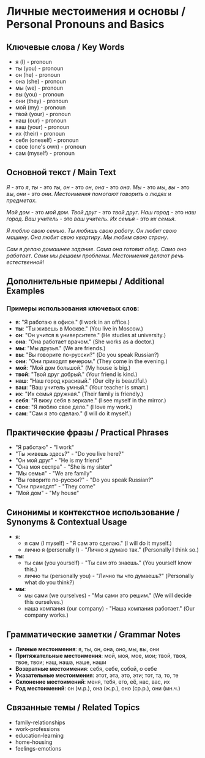 # Личные местоимения и основы / Personal Pronouns and Basics

## Ключевые слова / Key Words
- я (I) - pronoun
- ты (you) - pronoun
- он (he) - pronoun
- она (she) - pronoun
- мы (we) - pronoun
- вы (you) - pronoun
- они (they) - pronoun
- мой (my) - pronoun
- твой (your) - pronoun
- наш (our) - pronoun
- ваш (your) - pronoun
- их (their) - pronoun
- себя (oneself) - pronoun
- свое (one's own) - pronoun
- сам (myself) - pronoun

## Основной текст / Main Text

*Я* - это *я*, *ты* - это *ты*, *он* - это *он*, *она* - это *она*. *Мы* - это *мы*, *вы* - это *вы*, *они* - это *они*. *Местоимения* *помогают* *говорить* о *людях* и *предметах*.

*Мой* *дом* - это *мой* *дом*. *Твой* *друг* - это *твой* *друг*. *Наш* *город* - это *наш* *город*. *Ваш* *учитель* - это *ваш* *учитель*. *Их* *семья* - это *их* *семья*.

*Я* *люблю* *свою* *семью*. *Ты* *любишь* *свою* *работу*. *Он* *любит* *свою* *машину*. *Она* *любит* *свою* *квартиру*. *Мы* *любим* *свою* *страну*.

*Сам* *я* *делаю* *домашнее* *задание*. *Сама* *она* *готовит* *обед*. *Само* *оно* *работает*. *Сами* *мы* *решаем* *проблемы*. *Местоимения* *делают* *речь* *естественной*!

## Дополнительные примеры / Additional Examples

### Примеры использования ключевых слов:
- **я**: "Я работаю в офисе." (I work in an office.)
- **ты**: "Ты живешь в Москве." (You live in Moscow.)
- **он**: "Он учится в университете." (He studies at university.)
- **она**: "Она работает врачом." (She works as a doctor.)
- **мы**: "Мы друзья." (We are friends.)
- **вы**: "Вы говорите по-русски?" (Do you speak Russian?)
- **они**: "Они приходят вечером." (They come in the evening.)
- **мой**: "Мой дом большой." (My house is big.)
- **твой**: "Твой друг добрый." (Your friend is kind.)
- **наш**: "Наш город красивый." (Our city is beautiful.)
- **ваш**: "Ваш учитель умный." (Your teacher is smart.)
- **их**: "Их семья дружная." (Their family is friendly.)
- **себя**: "Я вижу себя в зеркале." (I see myself in the mirror.)
- **свое**: "Я люблю свое дело." (I love my work.)
- **сам**: "Сам я это сделаю." (I will do it myself.)

## Практические фразы / Practical Phrases

- "Я работаю" - "I work"
- "Ты живешь здесь?" - "Do you live here?"
- "Он мой друг" - "He is my friend"
- "Она моя сестра" - "She is my sister"
- "Мы семья" - "We are family"
- "Вы говорите по-русски?" - "Do you speak Russian?"
- "Они приходят" - "They come"
- "Мой дом" - "My house"

## Синонимы и контекстное использование / Synonyms & Contextual Usage

- **я**: 
  - я сам (I myself) - "Я сам это сделаю." (I will do it myself.)
  - лично я (personally I) - "Лично я думаю так." (Personally I think so.)
- **ты**: 
  - ты сам (you yourself) - "Ты сам это знаешь." (You yourself know this.)
  - лично ты (personally you) - "Лично ты что думаешь?" (Personally what do you think?)
- **мы**: 
  - мы сами (we ourselves) - "Мы сами это решим." (We will decide this ourselves.)
  - наша компания (our company) - "Наша компания работает." (Our company works.)

## Грамматические заметки / Grammar Notes

- **Личные местоимения**: я, ты, он, она, оно, мы, вы, они
- **Притяжательные местоимения**: мой, моя, мое, мои; твой, твоя, твое, твои; наш, наша, наше, наши
- **Возвратные местоимения**: себя, себе, собой, о себе
- **Указательные местоимения**: этот, эта, это, эти; тот, та, то, те
- **Склонение местоимений**: меня, тебя, его, её, нас, вас, их
- **Род местоимений**: он (м.р.), она (ж.р.), оно (ср.р.), они (мн.ч.)

## Связанные темы / Related Topics

- family-relationships
- work-professions
- education-learning
- home-housing
- feelings-emotions

